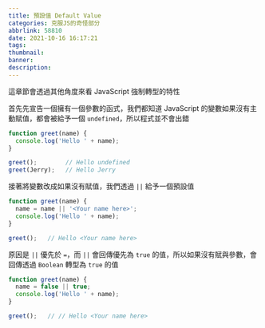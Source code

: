 ```yaml
---
title: 預設值 Default Value
categories: 克服JS的奇怪部分
abbrlink: 58810
date: 2021-10-16 16:17:21
tags:
thumbnail:
banner:
description:
---
```


這章節會透過其他角度來看 JavaScript 強制轉型的特性

<!-- more -->

首先先宣告一個擁有一個參數的函式，我們都知道 JavaScript 的變數如果沒有主動賦值，都會被給予一個 `undefined`，所以程式並不會出錯

```js
function greet(name) {
  console.log('Hello ' + name);
}

greet();        // Hello undefined
greet(Jerry);   // Hello Jerry  
```

接著將變數改成如果沒有賦值，我們透過 `||` 給予一個預設值

```js
function greet(name) {
  name = name || '<Your name here>';
  console.log('Hello ' + name);
}

greet();   // Hello <Your name here>
```

原因是 `||` 優先於 `=`，而 `||` 會回傳優先為 `true` 的值，所以如果沒有賦與參數，會回傳透過 `Boolean` 轉型為 `true` 的值

```js
function greet(name) {
  name = false || true;
  console.log('Hello ' + name);
}

greet();   // // Hello <Your name here>
```